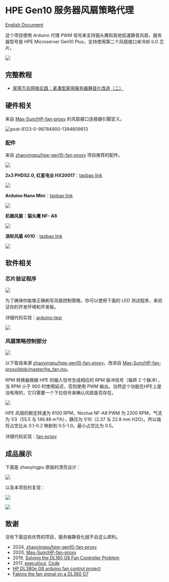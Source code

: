 # HPE Gen10 服务器风扇策略代理

[English Document](./README.enUS.md)

这个项目使用 Arduino 代理 PWM 信号来支持猫头鹰和其他低速静音风扇，服务器型号是 HPE Microserver Gen10 Plus，支持使用第二个风扇接口来冷却 iLO 芯片。

![](./assets/images/target-devices.jpg)

## 完整教程

- [家用万兆网络实践：紧凑型家用服务器静音化改造（二）](https://zhuanlan.zhihu.com/p/16505126621)

## 硬件相关

来自 [Max-Sum/HP-fan-proxy](https://github.com/Max-Sum/HP-fan-proxy) 的风扇接口连接器引脚定义。

![post-8123-0-98784900-1394609613](https://raw.githubusercontent.com/Max-Sum/HP-fan-proxy/master/images/post-8123-0-98784900-1394609613.png)

### 配件

来自 [zhaoyingpu/hpe-gen10-fan-proxy](https://github.com/zhaoyingpu/hpe-gen10-fan-proxy) 项目推荐的配件。

![](./assets/images/chip-and-fans.jpg)

**2x3 PHDS2.0, 红星电业 HX20017**：[taobao link](https://m.tb.cn/h.gZnKOee5pgJFSKW) 

![](./assets/images/lines.jpg)

**Arduino Nano Mini**：[taobao link](https://m.tb.cn/h.gZMNWzPMlKCnLvb) 

![](./assets/images/chip-define.jpg)


**机箱风扇：猫头鹰 NF- A8**

![](./assets/images/large-fan.jpg)

**涡轮风扇 4010**：[taobao link](https://m.tb.cn/h.g01uqRhDhxVOKu0) 

![](./assets/images/turbo-fan.jpg)


## 软件相关

### 芯片验证程序

![](./assets/images/upload-test-app.jpg)

为了确保你能够正确刷写风扇控制策略，你可以使用下面的 LED 测试程序，来验证你的开发环境和开发板。

详细代码实现：[arduino-test](./arduino-test.ino)

![](./assets/images/led-test.jpg)

### 风扇策略控制部分

![](./assets/images/final-upload.jpg)

以下取自来源 [zhaoyingpu/hpe-gen10-fan-proxy](https://github.com/zhaoyingpu/hpe-gen10-fan-proxy)，改进自 [Max-Sum/HP-fan-proxy/blob/master/hp_fan.ino](https://github.com/Max-Sum/HP-fan-proxy/blob/master/hp_fan.ino)。

RPM 转换器根据 HPE 的输入信号生成相应的 RPM 脉冲信号（每转 2 个脉冲），当 RPM 小于 900 时使用延迟，否则使用 PWM 输出。当然这个功能在HPE上是没有用的，它只需要一个下拉信号来确认风扇是否存在。

![](./assets/images/combine-lines.jpg)

HPE 风扇的额定转速为 6100 RPM，Noctua NF-A8 PWM 为 2200 RPM，气流为 1/3（55.5 与 146.88 m³/h），静压为 1/10（2.37 与 22.8 mm H2O）。所以我将占空比从 0.1-0.2 映射到 0.5-1.0。最小占空比为 0.5。

详细代码实现：[fan-proxy](./fan-proxy.ino)

## 成品展示

下面是 zhaoyingpu 原版的漂亮设计：

![](./assets/images/zhaoyingpu-work.jpg)

以及本项目的复现：

![](./assets/images/setup-ilo-fan.jpg)

![](./assets/images/connect-fans.jpg)


## 致谢

没有下面这些优秀的项目，服务器静音化就不会这么顺利。

- 2024, [zhaoyingpu/hpe-gen10-fan-proxy](https://github.com/zhaoyingpu/hpe-gen10-fan-proxy)
- 2020, [Max-Sum/HP-fan-proxy](https://github.com/Max-Sum/HP-fan-proxy)
- 2019, [Solving the DL180 G6 Fan Controller Problem](https://www.chamberofunderstanding.co.uk/2019/02/16/solving-the-dl180-g6-fan-controller-problem)
- 2017, [executivul](https://www.reddit.com/user/executivul/), [Code](https://pastebin.com/DuZERF56)
- [HP DL380e G8 arduino fan control project](https://www.reddit.com/r/homelab/comments/7vxo5n/hp_dl380e_g8_arduino_fan_control_project/)
- [Faking the fan signal on a DL380 G7](https://www.reddit.com/r/homelab/comments/72k3jf/faking_the_fan_signal_on_a_dl380_g7/)
